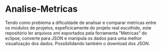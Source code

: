 # Analise-Metricas

Tendo como problema a dificuldade de analisar e comparar metricas entre os modulos de projetos, espeficicamente do projeto real escolhido, este repositório ler arquivos xml exportados pela ferramenta "Metricas" do eclipse, converte para JSON e manipula os dados para uma melhor visualização dos dados. Possibilidando também o download dos JSON.
